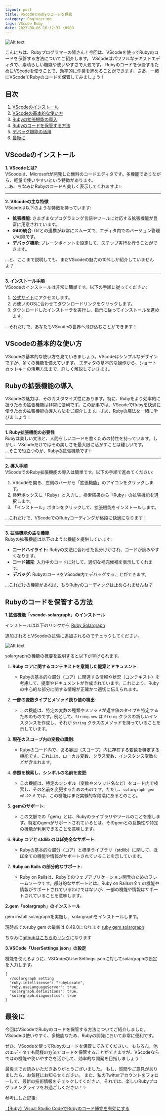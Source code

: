 ```yaml
---
layout: post
title: VScodeでRubyのコードを保管
category: Engineering
tags: VScode Ruby
date: 2023-08-06 16:12:37 +0900
---
```


![Alt text](/assets/images/2023-07-29-vscode-ruby/image.png)


こんにちは、Rubyプログラマーの皆さん！今回は、VScodeを使ってRubyのコードを保管する方法についてご紹介します。
VScodeはパワフルなテキストエディタで、素晴らしい機能や使いやすさで人気です。
Rubyのコードを保管するためにVScodeを使うことで、効率的に作業を進めることができます。さあ、一緒にVScodeでRubyのコードを保管してみましょう！

## 目次

1. [VScodeのインストール](#vscodeのインストール)
2. [VScodeの基本的な使い方](#vscodeの基本的な使い方)
3. [Rubyの拡張機能の導入](#rubyの拡張機能の導入)
4. [Rubyのコードを保管する方法](#rubyのコードを保管する方法)
5. [デバッグ機能の活用](#デバッグ機能の活用)
6. [最後に](#最後に)

## VScodeのインストール<a name="vscodeのインストール"></a>

**1. VScodeとは?**  
VScodeは、Microsoftが開発した無料のコードエディタです。多機能でありながら、軽量で使いやすいという特徴があります。  
...あ、ちなみにRubyのコードも美しく表示してくれますよ✨  

---

**2. VScodeの主な特徴**  
VScodeは以下のような特徴を持っています:

- **拡張機能**: さまざまなプログラミング言語やツールに対応する拡張機能が豊富に用意されています。
- **Gitの統合**: Gitとの連携が非常にスムーズで、エディタ内でのバージョン管理が可能です。
- **デバッグ機能**: ブレークポイントを設定して、ステップ実行を行うことができます。

...と、ここまで説明しても、まだVScodeの魅力の10%しか紹介していませんよ？

---

**3. インストール手順**  
VScodeのインストールは非常に簡単です。以下の手順に従ってください:

1. [公式サイト](https://code.visualstudio.com/)にアクセスします。
2. お使いのOSに合わせてダウンロードリンクをクリックします。
3. ダウンロードしたインストーラを実行し、指示に従ってインストールを進めます。

...それだけで、あなたもVScodeの世界へ飛び込むことができます！


## VScodeの基本的な使い方<a name="vscodeの基本的な使い方"></a>

VScodeの基本的な使い方を見ていきましょう。VScodeはシンプルなデザインですが、多くの機能を備えています。
エディタの基本的な操作から、ショートカットキーの活用方法まで、詳しく解説していきます。

## Rubyの拡張機能の導入<a name="rubyの拡張機能の導入"></a>

VScodeの魅力は、そのカスタマイズ性にあります。特に、Rubyをより効率的に扱うための拡張機能は非常に便利です。この記事では、VScodeでRubyを快適に使うための拡張機能の導入方法をご紹介します。さあ、Rubyの魔法を一緒に学びましょう！

---

**1. Ruby拡張機能の必要性**  
Rubyは美しい文法と、人間らしいコードを書くための特性を持っています。しかし、VScodeだけではその美しさを最大限に活かすことは難しいです。  
...そこで役立つのが、Rubyの拡張機能です✨

---

**2. 導入手順**  
VScodeでのRuby拡張機能の導入は簡単です。以下の手順で進めてください:

1. VScodeを開き、左側のバーから「拡張機能」のアイコンをクリックします。
2. 検索ボックスに「Ruby」と入力し、検索結果から「Ruby」の拡張機能を選択します。
3. 「インストール」ボタンをクリックして、拡張機能をインストールします。

...これだけで、VScodeでのRubyコーディングが格段に快適になります！

---

**3. 拡張機能の主な機能**  
Rubyの拡張機能は以下のような機能を提供しています:

- **コードハイライト**: Rubyの文法に合わせた色分けがされ、コードが読みやすくなります。
- **コード補完**: 入力中のコードに対して、適切な補完候補を表示してくれます。
- **デバッグ**: RubyのコードをVScode内でデバッグすることができます。

...これだけの機能があれば、もうRubyのコーディングは止められませんね？

## Rubyのコードを保管する方法<a name="rubyのコードを保管する方法"></a>

**1.拡張機能「vscode-solargraph」のインストール**

インストールは以下のリンクから
[Ruby Solargraph](https://marketplace.visualstudio.com/items?itemName=castwide.solargraph)

追加されるとVScodeの拡張に追加されるのでチェックしてください。

![Alt text](/assets/images/vscode%E3%81%A7ruby%E3%81%AE%E3%82%B3%E3%83%BC%E3%83%89%E3%82%92%E4%BF%9D%E7%AE%A1/image.png)

solargraphの機能の概要を説明すると以下が挙げられます。

1. **Ruby コアに関するコンテキストを意識した提案とドキュメント**:
   - Rubyの基本的な部分（コア）に関連する情報や状況（コンテキスト）を考慮して、提案やドキュメントが作成されています。これにより、Rubyの中心的な部分に関する情報が正確かつ適切に伝えられます。

2. **一部の変数タイプとメソッド戻り値の検出**:
   - この機能は、特定の変数の種類やメソッドが返す値のタイプを特定するためのものです。例として、`String.new` は `String` クラスの新しいインスタンスを作成し、それが `String` クラスのメソッドを持っていることを示しています。

3. **現在のスコープ内の変数の識別**:
   - Rubyのコード内で、ある範囲（スコープ）内に存在する変数を特定する機能です。これには、ローカル変数、クラス変数、インスタンス変数などが含まれます。

4. **参照を検索し、シンボルの名前を変更**:
   - この機能は、特定のシンボル（変数やメソッド名など）をコード内で検索し、その名前を変更するためのものです。ただし、`solargraph gem v0.22.0` では、この機能はまだ実験的な段階にあるとのこと。

5. **gemのサポート**:
   - この文脈での「gem」とは、Rubyのライブラリやツールのことを指します。特定のgemがサポートされているとは、そのgemとの互換性や特定の機能が利用できることを意味します。

6. **Ruby コアと stdlib のほぼ完全なサポート**:
   - Rubyの基本的な部分（コア）と標準ライブラリ（stdlib）に関して、ほぼ全ての機能や情報がサポートされていることを示しています。

7. **Ruby on Rails の部分的なサポート**:
   - Ruby on Railsは、Rubyでのウェブアプリケーション開発のためのフレームワークです。部分的なサポートとは、Ruby on Railsの全ての機能や情報がサポートされているわけではないが、一部の機能や情報はサポートされていることを意味します。

**2.gem「solargraph」のインストール**

gem install solargraphを実施し、solargraphをインストールします。

現時点でのruby gem の最新は 0.49.0になります
[ruby gem solargraph](https://rubygems.org/gems/solargraph/versions/0.49.0)

ちなみに[githubはこちらのリンク](https://github.com/castwide/vscode-solargraph)になります



**3.VSCode「UserSettings.json」の設定**

機能を使えるように、VSCodeのUserSettings.jsonに対してsolargraphの設定を入力します。


```
{
  //solargraph setting
  "ruby.intellisense": "rubyLocate",
  "ruby.useLanguageServer": true,
  "solargraph.definitions": true,
  "solargraph.diagnostics": true
}
```

## 最後に<a name="最後に"></a>

今回はVScodeでRubyのコードを保管する方法についてご紹介しました。
VScodeは使いやすく、多機能なため、Rubyの開発において非常に便利です。

ぜひ、VScodeを使ってRubyのコードを保管してみてください。
もちろん、他のエディタでも同様の方法でコードを保管することができますが、VScodeならではの機能や使いやすさを活かして、効率的な開発を目指しましょう！

最後までお読みいただきありがとうございました。
もし、質問やご意見がありましたら、お気軽にお知らせください。
また、私のTwitterアカウントをフォローして、最新の技術情報をチェックしてください。それでは、楽しいRubyプログラミングライフをお過ごしください！✨
　

参考にした記事:

[【Ruby】Visual Studio CodeでRubyのコード補完を有効にする](https://kic-yuuki.hatenablog.com/entry/2019/02/02/160659)
